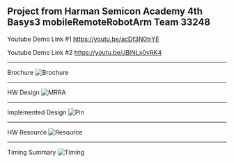 Project from Harman Semicon Academy 4th
Basys3 mobileRemoteRobotArm Team 33248
-------------------------------------------------

Youtube Demo Link #1
https://youtu.be/acDf3N0trYE

Youtube Demo Link #2
https://youtu.be/JBlNLx0vRK4

-------------------------------------------------
Brochure
![Brochure](https://github.com/user-attachments/assets/d25e0575-a719-4b43-bccf-55eb30cc751e)

-------------------------------------------------
HW Design
![MRRA](https://github.com/user-attachments/assets/6ffcc309-44ae-4f7d-a53e-68bd2182ebae)

-------------------------------------------------
Implemented Design
![Pin](https://github.com/user-attachments/assets/a26f4379-aa50-481b-84d3-04cfe563f691)

-------------------------------------------------
HW Resource
![Resource](https://github.com/user-attachments/assets/57c79511-e385-4b5f-bc7c-005d0bf15b1b)

-------------------------------------------------
Timing Summary
![Timing](https://github.com/user-attachments/assets/75e601ef-2c46-45c3-a2f8-a39d524ca47c)
